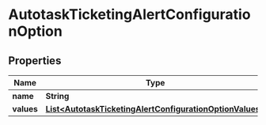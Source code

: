 # AutotaskTicketingAlertConfigurationOption

## Properties
Name | Type | Description | Notes
------------ | ------------- | ------------- | -------------
**name** | **String** |  |  [optional]
**values** | [**List&lt;AutotaskTicketingAlertConfigurationOptionValues&gt;**](AutotaskTicketingAlertConfigurationOptionValues.md) |  |  [optional]
